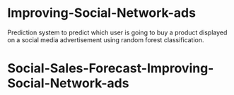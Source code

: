 # Improving-Social-Network-ads
Prediction system to predict which user is going to buy a product displayed on a social media advertisement using random forest classification.
# Social-Sales-Forecast-Improving-Social-Network-ads
